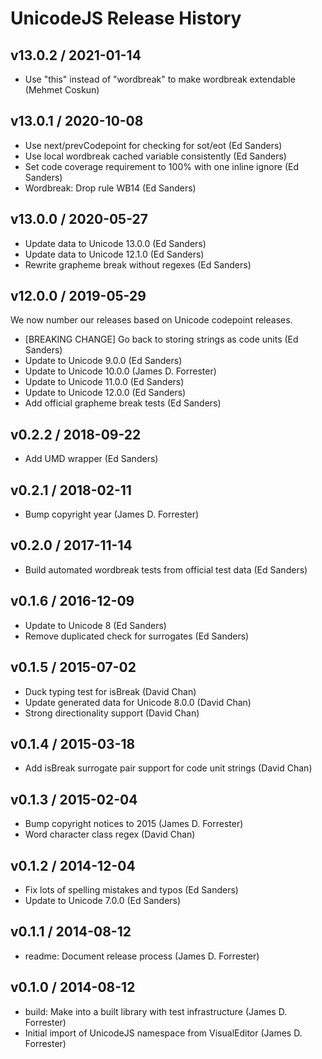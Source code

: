 # UnicodeJS Release History

## v13.0.2 / 2021-01-14
* Use "this" instead of "wordbreak" to make wordbreak extendable (Mehmet Coskun)

## v13.0.1 / 2020-10-08
* Use next/prevCodepoint for checking for sot/eot (Ed Sanders)
* Use local wordbreak cached variable consistently (Ed Sanders)
* Set code coverage requirement to 100% with one inline ignore (Ed Sanders)
* Wordbreak: Drop rule WB14 (Ed Sanders)

## v13.0.0 / 2020-05-27
* Update data to Unicode 13.0.0 (Ed Sanders)
* Update data to Unicode 12.1.0 (Ed Sanders)
* Rewrite grapheme break without regexes (Ed Sanders)

## v12.0.0 / 2019-05-29
We now number our releases based on Unicode codepoint releases.

* [BREAKING CHANGE] Go back to storing strings as code units (Ed Sanders)
* Update to Unicode 9.0.0 (Ed Sanders)
* Update to Unicode 10.0.0 (James D. Forrester)
* Update to Unicode 11.0.0 (Ed Sanders)
* Update to Unicode 12.0.0 (Ed Sanders)
* Add official grapheme break tests (Ed Sanders)

## v0.2.2 / 2018-09-22
* Add UMD wrapper (Ed Sanders)

## v0.2.1 / 2018-02-11
* Bump copyright year (James D. Forrester)

## v0.2.0 / 2017-11-14
* Build automated wordbreak tests from official test data (Ed Sanders)

## v0.1.6 / 2016-12-09
* Update to Unicode 8 (Ed Sanders)
* Remove duplicated check for surrogates (Ed Sanders)

## v0.1.5 / 2015-07-02
* Duck typing test for isBreak (David Chan)
* Update generated data for Unicode 8.0.0 (David Chan)
* Strong directionality support (David Chan)

## v0.1.4 / 2015-03-18
* Add isBreak surrogate pair support for code unit strings (David Chan)

## v0.1.3 / 2015-02-04
* Bump copyright notices to 2015 (James D. Forrester)
* Word character class regex (David Chan)

## v0.1.2 / 2014-12-04
* Fix lots of spelling mistakes and typos (Ed Sanders)
* Update to Unicode 7.0.0 (Ed Sanders)

## v0.1.1 / 2014-08-12
* readme: Document release process (James D. Forrester)

## v0.1.0 / 2014-08-12
* build: Make into a built library with test infrastructure (James D. Forrester)
* Initial import of UnicodeJS namespace from VisualEditor (James D. Forrester)

